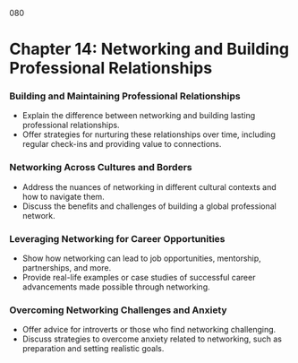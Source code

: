080

# **Chapter 14: Networking and Building Professional Relationships**

### **Building and Maintaining Professional Relationships**

- Explain the difference between networking and building lasting professional relationships.
- Offer strategies for nurturing these relationships over time, including regular check-ins and providing value to connections.

### **Networking Across Cultures and Borders**

- Address the nuances of networking in different cultural contexts and how to navigate them.
- Discuss the benefits and challenges of building a global professional network.

### **Leveraging Networking for Career Opportunities**

- Show how networking can lead to job opportunities, mentorship, partnerships, and more.
- Provide real-life examples or case studies of successful career advancements made possible through networking.

### **Overcoming Networking Challenges and Anxiety**

- Offer advice for introverts or those who find networking challenging.
- Discuss strategies to overcome anxiety related to networking, such as preparation and setting realistic goals.
